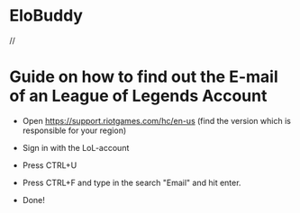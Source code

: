 # EloBuddy
//

# Guide on how to find out the E-mail of an League of Legends Account
- Open https://support.riotgames.com/hc/en-us (find the version which is responsible for your region)

- Sign in with the LoL-account 

- Press CTRL+U

- Press CTRL+F and type in the search "Email" and hit enter.
 
- Done!
